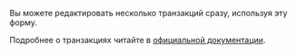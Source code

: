 Вы можете редактировать несколько транзакций сразу, используя эту форму.

Подробнее о транзакциях читайте в [официальной документации](https://docs.firefly-iii.org/concepts/transactions).